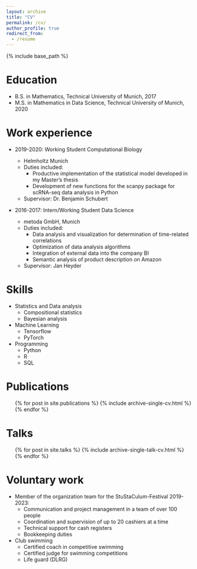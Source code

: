 ```yaml
---
layout: archive
title: "CV"
permalink: /cv/
author_profile: true
redirect_from:
  - /resume
---
```


{% include base_path %}

Education
======
* B.S. in Mathematics, Technical University of Munich, 2017
* M.S. in Mathematics in Data Science, Technical University of Munich, 2020

Work experience
======
* 2019-2020: Working Student Computational Biology
  * Helmholtz Munich
  * Duties included: 
    * Productive implementation of the statistical model developed in my Master’s thesis
    * Development of new functions for the scanpy package for scRNA-seq data analysis in Python
  * Supervisor: Dr. Benjamin Schubert

* 2016-2017: Intern/Working Student Data Science
  * metoda GmbH, Munich
  * Duties included: 
    * Data analysis and visualization for determination of time-related correlations 
    * Optimization of data analysis algorithms
    * Integration of external data into the company BI
    * Semantic analysis of product description on Amazon
  * Supervisor: Jan Heyder
  
Skills
======
* Statistics and Data analysis
  * Compositional statistics
  * Bayesian analysis
* Machine Learning
  * Tensorflow
  * PyTorch
* Programming
  * Python
  * R
  * SQL

Publications
======
  <ul>{% for post in site.publications %}
    {% include archive-single-cv.html %}
  {% endfor %}</ul>
  
Talks
======
  <ul>{% for post in site.talks %}
    {% include archive-single-talk-cv.html %}
  {% endfor %}</ul>
  
<!---
Teaching
======
  <ul>{% for post in site.teaching %}
    {% include archive-single-cv.html %}
  {% endfor %}</ul>
-->
  
Voluntary work
======
* Member of the organization team for the StuStaCulum-Festival 2019-2023:
  * Communication and project management in a team of over 100 people
  * Coordination and supervision of up to 20 cashiers at a time
  * Technical support for cash registers
  * Bookkeeping duties
* Club swimming
  * Certified coach in competitive swimming
  * Certified judge for swimming competitions
  * Life guard (DLRG)
